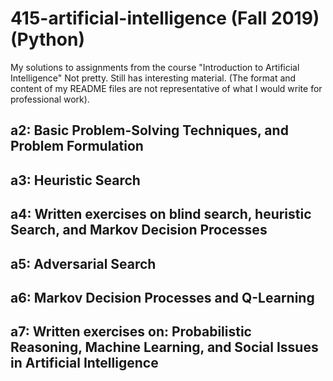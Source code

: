 # 415-artificial-intelligence (Fall 2019) (Python)
My solutions to assignments from the course "Introduction to Artificial Intelligence"
Not pretty. Still has interesting material. (The format and content of my README files are not representative of what I would write for professional work).

## a2: Basic Problem-Solving Techniques, and Problem Formulation 

## a3: Heuristic Search

## a4: Written exercises on blind search, heuristic Search, and Markov Decision Processes

## a5: Adversarial Search

## a6: Markov Decision Processes and Q-Learning

## a7: Written exercises on: Probabilistic Reasoning, Machine Learning, and Social Issues in Artificial Intelligence
